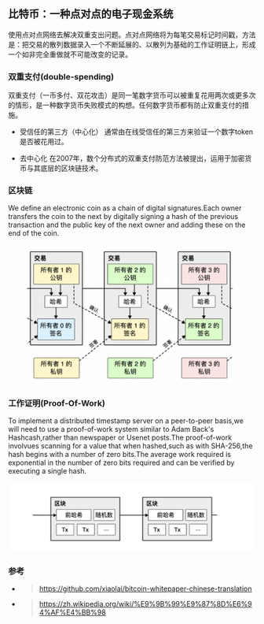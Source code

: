 ## 比特币：一种点对点的电子现金系统

使用点对点网络去解决双重支出问题。点对点网络将为每笔交易标记时间戳，方法是：把交易的散列数据录入一个不断延展的、以散列为基础的工作证明链上，形成一个如非完全重做就不可能改变的记录。


### 双重支付(double-spending)

双重支付（一币多付、双花攻击）是同一笔数字货币可以被重复花用两次或更多次的情形，是一种数字货币失败模式的构想。任何数字货币都有防止双重支付的措施。

* 受信任的第三方（中心化）
通常由在线受信任的第三方来验证一个数字token是否被花用过。


* 去中心化
在2007年，数个分布式的双重支付防范方法被提出，运用于加密货币与其底层的区块链技术。

### 区块链

We define an electronic coin as a chain of digital signatures.Each owner transfers the coin to the next by digitally signing a hash of the previous transaction and the public key of the next owner and adding these on the end of the coin.

![chain](./chain.png)


### 工作证明(Proof-Of-Work)

To implement a distributed timestamp server on a peer-to-peer basis,we will need to use a proof-of-work system similar to Adam Back's Hashcash,rather than newspaper or Usenet posts.The proof-of-work involvues scanning for a value that when hashed,such as with SHA-256,the hash begins with a number of zero bits.The average work required is exponential in the number of zero bits required and can be verified by executing a single hash.


![Hashcash](./Hashcash.png)




### 参考

* > https://github.com/xiaolai/bitcoin-whitepaper-chinese-translation
* > https://zh.wikipedia.org/wiki/%E9%9B%99%E9%87%8D%E6%94%AF%E4%BB%98